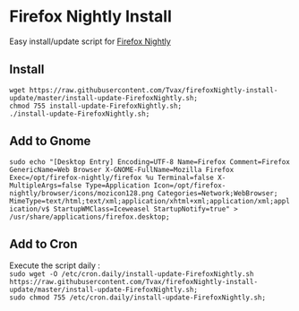 # Firefox Nightly Install  
Easy install/update script for [Firefox Nightly](https://github.com/mozilla)  

## Install  
`wget https://raw.githubusercontent.com/Tvax/firefoxNightly-install-update/master/install-update-FirefoxNightly.sh;`  
`chmod 755 install-update-FirefoxNightly.sh;`  
`./install-update-FirefoxNightly.sh;`  

## Add to Gnome  
`sudo echo "[Desktop Entry]
Encoding=UTF-8
Name=Firefox
Comment=Firefox
GenericName=Web Browser
X-GNOME-FullName=Mozilla Firefox
Exec=/opt/firefox-nightly/firefox %u
Terminal=false
X-MultipleArgs=false
Type=Application
Icon=/opt/firefox-nightly/browser/icons/mozicon128.png
Categories=Network;WebBrowser;
MimeType=text/html;text/xml;application/xhtml+xml;application/xml;application/v$
StartupWMClass=Iceweasel
StartupNotify=true" > /usr/share/applications/firefox.desktop;`  

## Add to Cron
Execute the script daily :  
`sudo wget -O /etc/cron.daily/install-update-FirefoxNightly.sh https://raw.githubusercontent.com/Tvax/firefoxNightly-install-update/master/install-update-FirefoxNightly.sh;`  
`sudo chmod 755 /etc/cron.daily/install-update-FirefoxNightly.sh;`  
